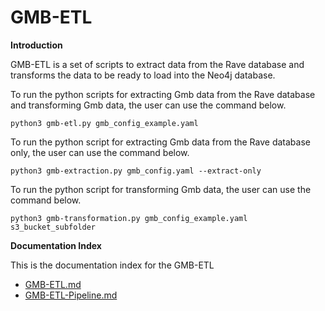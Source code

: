 # **GMB-ETL**
**Introduction**

GMB-ETL is a set of scripts to extract data from the Rave database and transforms the data to be ready to load into the Neo4j database.

To run the python scripts for extracting Gmb data from the Rave database and transforming Gmb data, the user can use the command below.

```python3 gmb-etl.py gmb_config_example.yaml```

To run the python script for extracting Gmb data from the Rave database only, the user can use the command below.

```python3 gmb-extraction.py gmb_config.yaml --extract-only```

To run the python script for transforming Gmb data, the user can use the command below.

```python3 gmb-transformation.py gmb_config_example.yaml s3_bucket_subfolder```

**Documentation Index**

This is the documentation index for the GMB-ETL

- [GMB-ETL.md](docs/GMB-ETL.md)
- [GMB-ETL-Pipeline.md](docs/GMB-ETL-Pipeline.md)


